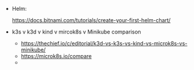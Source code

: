 - Helm:
  
  https://docs.bitnami.com/tutorials/create-your-first-helm-chart/
- k3s v k3d v kind v mircok8s v Minikube comparison
	- https://thechief.io/c/editorial/k3d-vs-k3s-vs-kind-vs-microk8s-vs-minikube/
	- https://microk8s.io/compare
	-
